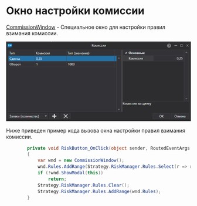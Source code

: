 # Окно настройки комиссии

[CommissionWindow](xref:StockSharp.Xaml.CommissionWindow) \- Специальное окно для настройки правил взимания комиссии. 

![API ComissionWindow](../../../images/api_comissionwindow.png)

Ниже приведен пример кода вызова окна настройки правил взимания комиссии. 

```cs
		private void RiskButton_OnClick(object sender, RoutedEventArgs e)
		{
			var wnd = new CommissionWindow();
			wnd.Rules.AddRange(Strategy.RiskManager.Rules.Select(r => r.Clone()));
			if (!wnd.ShowModal(this))
				return;
			Strategy.RiskManager.Rules.Clear();
			Strategy.RiskManager.Rules.AddRange(wnd.Rules);
		}
	  				
```
